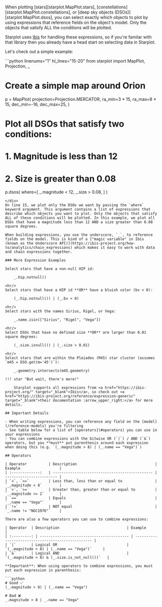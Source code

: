
When plotting [stars][starplot.MapPlot.stars], [constellations][starplot.MapPlot.constellations], or [deep sky objects (DSOs)][starplot.MapPlot.dsos], you can select exactly which objects to plot by using expressions that reference fields on the object's model. Only the objects that satisfy ALL the conditions will be plotted.

Starplot uses [Ibis](https://ibis-project.org/) for handling these expressions, so if you're familar with that library then you already have a head start on selecting data in Starplot.

Let's check out a simple example:

<div class="tutorial">
```python linenums="1" hl_lines="15-20"
from starplot import MapPlot, Projection, _

# Create a simple map around Orion
p = MapPlot(
    projection=Projection.MERCATOR,
    ra_min=3 * 15,
    ra_max=8 * 15,
    dec_min=-16,
    dec_max=25,
)

# Plot all DSOs that satisfy two conditions:
#   1. Magnitude is less than 12
#   2. Size is greater than 0.08
p.dsos(
    where=[
        _.magnitude < 12,
        _.size > 0.08,
    ]
)
```
</div>
On line 15, we plot only the DSOs we want by passing the `where` keyword argument. This argument contains a list of expressions that describe which objects you want to plot. Only the objects that satisfy ALL of these conditions will be plotted. In this example, we plot all DSOs that have a magnitude less than 12 AND a size greater than 0.08 square degrees.

When building expressions, you use the underscore, `_`, to reference fields on the model. This is kind of a ["magic variable" in Ibis (known as the Underscore API)](https://ibis-project.org/how-to/analytics/chain_expressions) which makes it easy to work with data and chain expressions together.

### More Expression Examples

Select stars that have a non-null HIP id:

    _.hip.notnull()

<hr/>
Select stars that have a HIP id **OR** have a bluish color (bv < 0):

    (_.hip.notnull()) | (_.bv < 0)

<hr/>
Select stars with the names Sirius, Rigel, or Vega:

    _.name.isin(["Sirius", "Rigel", "Vega"])

<hr/>
Select DSOs that have no defined size **OR** are larger than 0.01 square degrees:

    (_.size.isnull()) | (_.size > 0.01)

<hr/>
Select stars that are within the Pleiades (M45) star cluster (assumes `m45 = DSO.get(m='45')`):

    _.geometry.intersects(m45.geometry)

!!! star "But wait, there's more!"

    Starplot supports all expressions from <a href="https://ibis-project.org/" target="_blank">Ibis</a>, so check out <a href="https://ibis-project.org/reference/expression-generic" target="_blank">their documentation :arrow_upper_right:</a> for more details.

## Important Details

- When writing expressions, you can reference any field on the [model](/reference-models) you're filtering
- See table below for a list of [operators](#operators) you can use in your expressions
- You can combine expressions with the bitwise OR (`|`) / AND (`&`) operators, but you **must** put parenthesis around each expression when doing this (e.g. `(_.magnitude > 8) | (_.name == "Vega")`)

## Operators

| Operator          | Description                                    | Example                  |
| :-------------:   | ---------------------------------------------- | ------------------------ |
| `<`, `<=`         | Less than, less than or equal to               | `_.magnitude < 8`        |
| `>`, `>=`         | Greater than, greater than or equal to         | `_.magnitude >= 2`       |
| `==`              | Equals                                         | `_.name == "Vega"`       |
| `!=`              | NOT equal                                      | `_.name != "NGC1976"`    |

There are also a few operators you can use to combine expressions:

| Operator  | Description                               | Example                                            |
| :---------: | ----------------------------------------- | -------------------------------------------------- |
| `|`       | Logical OR                                | `(_.magnitude > 8) | (_.name == "Vega")`     |
| `&`       | Logical AND                               | `(_.magnitude < 8) & (_.size.is_not_null())`   |

**Important**: When using operators to combine expressions, you must put each expression in parenthesis:

```python
# Good ✅ 
(_.magnitude > 8) | (_.name == "Vega")

# Bad ❌ 
_.magnitude > 8 | _.name == "Vega"
```

<br/><br/>